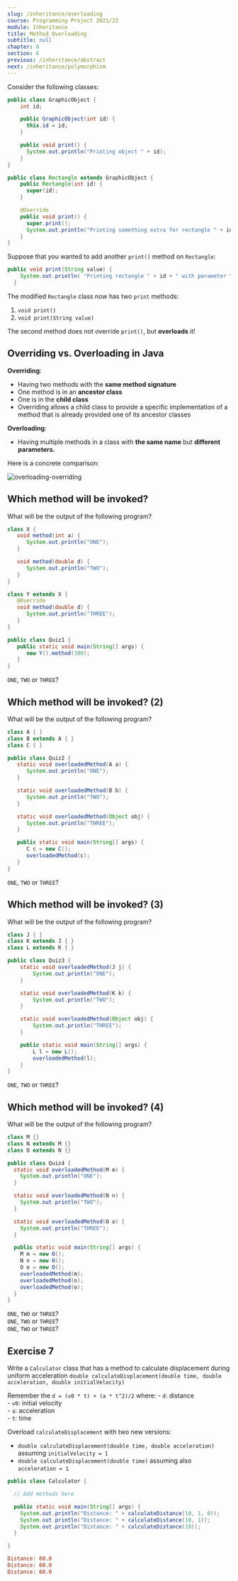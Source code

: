 ```yaml
---
slug: /inheritance/overloading
course: Programming Project 2021/22
module: Inheritance
title: Method Overloading
subtitle: null
chapter: 6
section: 6
previous: /inheritance/abstract
next: /inheritance/polymorphism
---
```


Consider the following classes:

```java
public class GraphicObject {
    int id;

    public GraphicObject(int id) {
      this.id = id;
    }

    public void print() {
      System.out.println("Printing object " + id);
    }
}

public class Rectangle extends GraphicObject {
    public Rectangle(int id) {
      super(id);
    }

    @Override
    public void print() {
      super.print();
      System.out.println("Printing something extra for rectangle " + id);
    }
}
```

Suppose that you wanted to add another `print()` method on `Rectangle`:

```java
public void print(String value) {
    System.out.println( "Printing rectangle " + id + " with parameter \"" + value + "\"");
  }
```

The modified `Rectangle` class now has two `print` methods: 
1. `void print()`
2. `void print(String value)`

The second method does not override `print()`, but **overloads** it!

## Overriding vs. Overloading in Java

**Overriding**:
- Having two methods with the **same method signature**
- One method is in an **ancestor class**
- One is in the **child class**
- Overriding allows a child class to provide a specific implementation of a method that is already provided one of its ancestor classes

**Overloading**:
- Having multiple methods in a class with **the same name** but **different parameters.**

Here is a concrete comparison:

![overloading-overriding](../../figures/overloading-vs-overriding.png)

## Which method will be invoked?

What will be the output of the following program?

```java
class X {
   void method(int a) {
      System.out.println("ONE");
   }

   void method(double d) {
      System.out.println("TWO");
   }
}

class Y extends X {
   @Override
   void method(double d) {
      System.out.println("THREE");
   }
}

public class Quiz1 {
   public static void main(String[] args) {
      new Y().method(100);
   }
}
```

`ONE`, `TWO` or `THREE`?

## Which method will be invoked? (2)

What will be the output of the following program?

```java
class A { }
class B extends A { }
class C { }

public class Quiz2 {
   static void overloadedMethod(A a) {
      System.out.println("ONE");
   }

   static void overloadedMethod(B b) {
      System.out.println("TWO");
   }

   static void overloadedMethod(Object obj) {
      System.out.println("THREE");
   }

   public static void main(String[] args) {
      C c = new C();
      overloadedMethod(c);
   }
}
```

`ONE`, `TWO` or `THREE`?

## Which method will be invoked? (3)

What will be the output of the following program?

```java
class J { }
class K extends J { }
class L extends K { }

public class Quiz3 {
    static void overloadedMethod(J j) {
        System.out.println("ONE");
    }

    static void overloadedMethod(K k) {
        System.out.println("TWO");
    }

    static void overloadedMethod(Object obj) {
        System.out.println("THREE");
    }

    public static void main(String[] args) {
        L l = new L();
        overloadedMethod(l);
    }
}
```

`ONE`, `TWO` or `THREE`?

## Which method will be invoked? (4)

What will be the output of the following program?

```java
class M {}
class N extends M {}
class O extends N {}

public class Quiz4 {
  static void overloadedMethod(M m) {
    System.out.println("ONE");
  }

  static void overloadedMethod(N n) {
    System.out.println("TWO");
  }

  static void overloadedMethod(O o) {
    System.out.println("THREE");
  }

  public static void main(String[] args) {
    M m = new O();
    N n = new O();
    O o = new O();
    overloadedMethod(m);
    overloadedMethod(n);
    overloadedMethod(o);
  }
}
```

`ONE`, `TWO` or `THREE`?  
`ONE`, `TWO` or `THREE`?  
`ONE`, `TWO` or `THREE`?  

## Exercise 7

Write a `Calculator` class that has a method to calculate displacement during uniform acceleration `double calculateDisplacement(double time, double acceleration, double initialVelocity)`

  Remember the `d = (v0 * t) + (a * t^2)/2` where:
      - `d`: distance  
      - `v0`: initial velocity  
      - `a`: acceleration  
      - `t`: time  

Overload `calculateDisplacement` with two new versions:
- `double calculateDisplacement(double time, double acceleration)` assuming `initialVelocity = 1`
- `double calculateDisplacement(double time)` assuming also `acceleration = 1`

```java
public class Calculator {

  // Add methods here

  public static void main(String[] args) {
    System.out.println("Distance: " + calculateDistance(10, 1, 0));
    System.out.println("Distance: " + calculateDistance(10, 1));
    System.out.println("Distance: " + calculateDistance(10));
  }

}
```

```ini
Distance: 60.0
Distance: 60.0
Distance: 60.0
```

